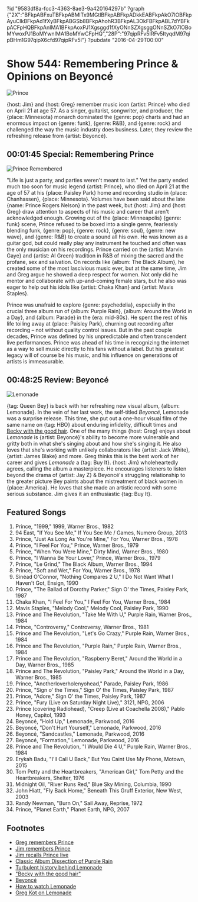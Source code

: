 ?id "9583df8a-fcc3-4363-8ae3-9a420164297b"
?graph {"2X":"BFkpABFxuTBFkpABMlTx9MGtlBFkpABFkpADkkEABFkpAkO7lOBFkpAyuClkBFkpAd1fXyBFkpABGSb8BFkpAhohR3BFkpAL3OkFBFkpABL7dYBFkpACFpHQBFkpAnIMA1BFkpAoxPJ1Xgsggd1fXyONnSZXgsggONnSZkO7lOBoMYwoxPJ1BoMYwnIMA1BoMYwCFpHQ","28P":"97qipRFv5IRFv5ItyqdM97qipBHm1G97qipX6cfd97qipRFv5I"}
?pubdate "2016-04-29T00:00"
# Show 544: Remembering Prince & Opinions on Beyoncé

![Prince](https://static.soundopinions.org/images/2016/prince_web.jpg)

{host: Jim} and {host: Greg} remember music icon {artist: Prince} who died on April 21 at age 57. As a singer, guitarist, songwriter, and producer, the {place: Minnesota} monarch dominated the {genre: pop} charts and had an enormous impact on {genre: funk}, {genre: R&B}, and {genre: rock} and challenged the way the music industry does business. Later, they review the refreshing release from {artist: Beyoncé}. 

## 00:01:45 Special: Remembering Prince
![Prince Remembered](https://static.soundopinions.org/assets/544/2X0.jpg)

"Life is just a party, and parties weren't meant to last." Yet the party ended much too soon for music legend {artist: Prince}, who died on April 21 at the age of 57 at his {place: Paisley Park} home and recording studio in {place: Chanhassen}, {place: Minnesota}. Volumes have been said about the late {name: Prince Rogers Nelson} in the past week, but {host: Jim} and {host: Greg} draw attention to aspects of his music and career that aren't acknowledged enough. Growing out of the {place: Minneapolis} {genre: funk} scene, Prince refused to be boxed into a single genre, fearlessly blending funk, {genre: pop}, {genre: rock}, {genre: soul}, {genre: new wave}, and {genre: R&B} to create a sound all his own. He was known as a guitar god, but could really play any instrument he touched and often was the only musician on his recordings. Prince carried on the {artist: Marvin Gaye} and {artist: Al Green} tradition in R&B of mixing the sacred and the profane, sex and salvation. On records like {album: The Black Album}, he created some of the most lascivious music ever, but at the same time, Jim and Greg argue he showed a deep respect for women. Not only did he mentor and collaborate with up-and-coming female stars, but he also was eager to help out his idols like {artist: Chaka Khan} and {artist: Mavis Staples}.

Prince was unafraid to explore {genre: psychedelia}, especially in the crucial three album run of {album: Purple Rain}, {album: Around the World in a Day}, and {album: Parade} in the {era: mid-80s}. He spent the rest of his life toiling away at {place: Paisley Park}, churning out recording after recording – not without quality control issues. But in the past couple decades, Prince was defined by his unpredictable and often transcendent live performances. Prince was ahead of his time in recognizing the internet as a way to sell music directly to his fans without a label. But his greatest legacy will of course be his music, and his influence on generations of artists is immeasurable.

## 00:48:25 Review: Beyoncé
![Lemonade](https://static.soundopinions.org/assets/544/28P0.jpg)

{tag: Queen Bey} is back with her refreshing new visual album, {album: Lemonade}. In the vein of her last work, the self-titled *Beyoncé*, Lemonade was a surprise release. This time, she put out a one-hour visual film of the same name on {tag: HBO} about enduring infidelity, difficult times and [Becky with the good hair](http://www.nbcnews.com/pop-culture/music/beyonces-lemonade-who-becky-good-hair-n561531). One of the many things {host: Greg} enjoys about *Lemonade* is {artist: Beyoncé}'s ability to become more vulnerable and gritty both in what she's singing about and how she's singing it. He also loves that she's working with unlikely collaborators like {artist: Jack White}, {artist: James Blake} and more. Greg thinks this is the best work of her career and gives *Lemonade* a {tag: Buy It}. {host: Jim} wholeheartedly agrees, calling the album a masterpiece. He encourages listeners to listen beyond the drama of {artist: Jay Z} & Beyoncé's struggling relationship to the greater picture Bey paints about the mistreatment of black women in {place: America}. He loves that she made an artistic record with some serious substance. Jim gives it an enthusiastic {tag: Buy It}. 


## Featured Songs

1. Prince, "1999," 1999, Warner Bros., 1982
1. 94 East, "If You See Me," If You See Me / Games, Numero Group, 2013
1. Prince, "Just As Long As You're Mine," For You, Warner Bros., 1978 
1. Prince, "I Feel For You," Prince, Warner Bros., 1979 
1. Prince, "When You Were Mine," Dirty Mind, Warner Bros., 1980 
1. Prince, "I Wanna Be Your Lover," Prince, Warner Bros., 1979 
1. Prince, "Le Grind," The Black Album, Warner Bros., 1994
1. Prince, "Soft and Wet," For You, Warner Bros., 1978 
1. Sinéad O'Connor, "Nothing Compares 2 U," I Do Not Want What I Haven't Got, Ensign, 1990 
1. Prince, "The Ballad of Dorothy Parker," Sign O' the Times, Paisley Park, 1987 
1. Chaka Khan, "I Feel For You," I Feel For You, Warner Bros., 1984
1. Mavis Staples, "Melody Cool," Melody Cool, Paisley Park, 1990 
1. Prince and The Revolution, "Take Me With U," Purple Rain, Warner Bros., 1984
1. Prince, "Controversy," Controversy, Warner Bros., 1981 
1. Prince and The Revolution, "Let's Go Crazy," Purple Rain, Warner Bros., 1984 
1. Prince and The Revolution, "Purple Rain," Purple Rain, Warner Bros., 1984 
1. Prince and The Revolution, "Raspberry Beret," Around the World in a Day, Warner Bros., 1985 
1. Prince and The Revolution, "Paisley Park," Around the World in a Day, Warner Bros., 1985 
1. Prince, "Anotherloverholenyohead," Parade, Paisley Park, 1986
1. Prince, "Sign o' the Times," Sign O' the Times, Paisley Park, 1987 
1. Prince, "Adore," Sign O' the Times, Paisley Park, 1987 
1. Prince, "Fury (Live on Saturday Night Live)," 3121, NPG, 2006 
1. Prince (covering Radiohead), "Creep (Live at Coachella 2008)," Pablo Honey, Capitol, 1993
1. Beyoncé, "Hold Up," Lemonade, Parkwood, 2016
1. Beyoncé, "Don't Hurt Yourself," Lemonade, Parkwood, 2016 
1. Beyoncé, "Sandcastles," Lemonade, Parkwood, 2016 
1. Beyoncé, "Formation," Lemonade, Parkwood, 2016
1. Prince and The Revolution, "I Would Die 4 U," Purple Rain, Warner Bros., 1984
1. Erykah Badu, "I'll Call U Back," But You Caint Use My Phone, Motown, 2015
1. Tom Petty and the Heartbreakers, "American Girl," Tom Petty and the Heartbreakers, Shelter, 1976 
1. Midnight Oil, "River Runs Red," Blue Sky Mining, Columbia, 1990
1. John Hiatt, "Fly Back Home," Beneath This Gruff Exterior, New West, 2003 
1. Randy Newman, "Burn On," Sail Away, Reprise, 1972 
1. Prince, "Planet Earth," Planet Earth, NPG, 2007 



## Footnotes
- [Greg remembers Prince](http://www.chicagotribune.com/entertainment/music/ct-prince-dead-appreciation-20160421-column.html)
- [Jim remembers Prince](https://www.wbez.org/shows/jim-derogatis/prince-the-paisley-wonder-is-gone-but-the-influence-will-endure-and-the-music-is-immortal/05a60ddf-92ae-4c64-ad6c-729e4d210964)
- [Jim recalls Prince live](https://www.wbez.org/shows/jim-derogatis/how-many-of-these-prince-shows-did-you-see/4f18dd91-86db-4c0e-bc91-0fce2443892a)
- [Classic Album Dissection of Purple Rain](/show/191)
- [Turbulent history behind Lemonade](http://www.thedailybeast.com/articles/2016/04/25/beyonce-s-lemonade-mystery-the-turbulent-history-of-jay-z-rachel-roy-and-damon-dash.html)
- ["Becky with the good hair"](http://www.nbcnews.com/pop-culture/music/beyonces-lemonade-who-becky-good-hair-n561531)
- [Beyoncé](http://www.beyonce.com/)
- [How to watch Lemonade](http://www.huffingtonpost.com/gobankingrates/beyonces-lemonade-on-hbo_b_9723462.html)
- [Greg Kot on Lemonade](http://www.chicagotribune.com/entertainment/music/kot/ct-beyonce-lemonade-album-review-20160424-column.html)
